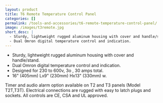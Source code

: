 ```yaml
---
layout: product
title: T6 Remote Temperature Control Panel
categories: []
permalink: /tools-and-accessories/t6-remote-temperature-control-panel/
image: /images/t3remote.jpg
short_desc: |
  - Sturdy, lightweight rugged aluminum housing with cover and handle/stand.
  - Dual Omron digital temperature control and indication.
---
```


- Sturdy, lightweight rugged aluminum housing with cover and handle/stand.
- Dual Omron digital temperature control and indication.
- Designed for 230 to 600v, 3ο , 30 amps total.
- 16" (405mm) Lx9" (230mm) Hx13" (330mm) w.

Timer and audio alarm option available on T2 and T3 panels (Model T2T,T3T). Electrical connections are rugged with easy to latch plugs and sockets. All controls are CE, CSA and UL approved.

